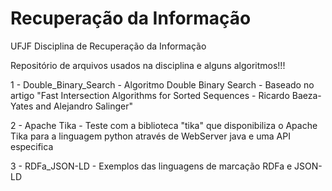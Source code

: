 # Recuperação da Informação
UFJF Disciplina de Recuperação da Informação


Repositório de arquivos usados na disciplina e alguns algoritmos!!!

1 - Double_Binary_Search - Algoritmo Double Binary Search - Baseado no artigo "Fast Intersection Algorithms for Sorted Sequences - Ricardo Baeza-Yates and Alejandro Salinger"

2 - Apache Tika - Teste com a biblioteca "tika" que disponibiliza o Apache Tika para a linguagem python através de WebServer java e uma API especifica

3 - RDFa_JSON-LD - Exemplos das linguagens de marcação RDFa e JSON-LD
